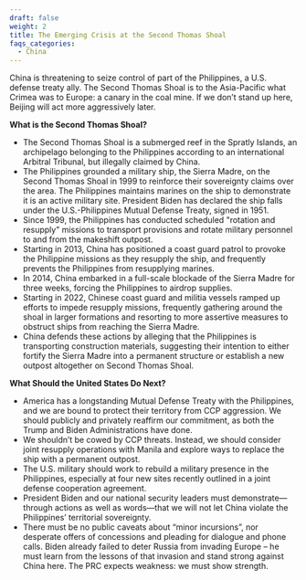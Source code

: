 ```yaml
---
draft: false
weight: 2
title: The Emerging Crisis at the Second Thomas Shoal
faqs_categories:
  - China
---
```

China is threatening to seize control of part of the Philippines, a U.S. defense treaty ally. The Second Thomas Shoal is to the Asia-Pacific what Crimea was to Europe: a canary in the coal mine. If we don’t stand up here, Beijing will act more aggressively later.

**What is the Second Thomas Shoal?**

* The Second Thomas Shoal is a submerged reef in the Spratly Islands, an archipelago belonging to the Philippines according to an international Arbitral Tribunal, but illegally claimed by China.
* The Philippines grounded a military ship, the Sierra Madre, on the Second Thomas Shoal in 1999 to reinforce their sovereignty claims over the area. The Philippines maintains marines on the ship to demonstrate it is an active military site. President Biden has declared the ship falls under the U.S.-Philippines Mutual Defense Treaty, signed in 1951.
* Since 1999, the Philippines has conducted scheduled "rotation and resupply" missions to transport provisions and rotate military personnel to and from the makeshift outpost.
* Starting in 2013, China has positioned a coast guard patrol to provoke the Philippine missions as they resupply the ship, and frequently prevents the Philippines from resupplying marines.
* In 2014, China embarked in a full-scale blockade of the Sierra Madre for three weeks, forcing the Philippines to airdrop supplies.
* Starting in 2022, Chinese coast guard and militia vessels ramped up efforts to impede resupply missions, frequently gathering around the shoal in larger formations and resorting to more assertive measures to obstruct ships from reaching the Sierra Madre.
* China defends these actions by alleging that the Philippines is transporting construction materials, suggesting their intention to either fortify the Sierra Madre into a permanent structure or establish a new outpost altogether on Second Thomas Shoal.

**What Should the United States Do Next?**

* America has a longstanding Mutual Defense Treaty with the Philippines, and we are bound to protect their territory from CCP aggression. We should publicly and privately reaffirm our commitment, as both the Trump and Biden Administrations have done.
* We shouldn’t be cowed by CCP threats. Instead, we should consider joint resupply operations with Manila and explore ways to replace the ship with a permanent outpost.
* The U.S. military should work to rebuild a military presence in the Philippines, especially at four new sites recently outlined in a joint defense cooperation agreement.
* President Biden and our national security leaders must demonstrate—through actions as well as words—that we will not let China violate the Philippines’ territorial sovereignty.
* There must be no public caveats about “minor incursions”, nor desperate offers of concessions and pleading for dialogue and phone calls. Biden already failed to deter Russia from invading Europe – he must learn from the lessons of that invasion and stand strong against China here. The PRC expects weakness: we must show strength.
